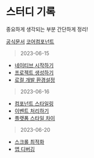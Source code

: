 # 스터디 기록

중요하게 생각되는 부분 간단하게 정리!

[공식문서](https://reactnative.dev/docs/getting-started)
[코어컴포넌트](https://reactnative.dev/docs/components-and-apis)

> 2023-06-15

- [네이티브 시작하기](./study/01_개요.md)
- [프로젝트 생성하기](./study/02_Native생성하기.md)
- [로컬 개발 환경설정](./study/03_로컬개발환경_설정.md)

> 2023-06-16

- [컴포넌트 스타일링](./study/04_앱스타일링.md)
- [이벤트 처리하기](./study/05_이벤트처리.md)
- [플랫폼 스타일 차이](./study/06_ios_android스타일차이.md)

> 2023-06-20

- [스크롤 최적화](./study/07_ScrollView.md)
- [앱 디버깅](./study/08_앱디버깅.md)
